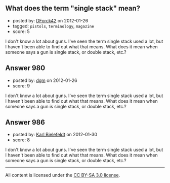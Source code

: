## What does the term "single stack" mean?

- posted by: [DForck42](https://stackexchange.com/users/-1/124-dforck42) on 2012-01-26
- tagged: `pistols`, `terminology`, `magazine`
- score: 5

I don't know a lot about guns. I've seen the term single stack used a lot, but I haven't been able to find out what that means.  What does it mean when someone says a gun is single stack, or double stack, etc.?


## Answer 980

- posted by: [dgm](https://stackexchange.com/users/-1/78-dgm) on 2012-01-26
- score: 9

I don't know a lot about guns. I've seen the term single stack used a lot, but I haven't been able to find out what that means.  What does it mean when someone says a gun is single stack, or double stack, etc.?


## Answer 986

- posted by: [Karl Bielefeldt](https://stackexchange.com/users/-1/288-karl-bielefeldt) on 2012-01-30
- score: 8

I don't know a lot about guns. I've seen the term single stack used a lot, but I haven't been able to find out what that means.  What does it mean when someone says a gun is single stack, or double stack, etc.?



---

All content is licensed under the [CC BY-SA 3.0 license](https://creativecommons.org/licenses/by-sa/3.0/).
